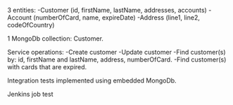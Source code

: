 3 entities:
-Customer (id, firstName, lastName, addresses, accounts)
-Account (numberOfCard, name, expireDate)
-Address (line1, line2, codeOfCountry)

1 MongoDb collection: Customer.

Service operations:
-Create customer
-Update customer
-Find customer(s) by: id, firstName and lastName, address, numberOfCard.
-Find customer(s) with cards that are expired.

Integration tests implemented using embedded MongoDb.

Jenkins job test
